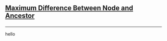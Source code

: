 <h2><a href="https://leetcode.com/problems/maximum-difference-between-node-and-ancestor/submissions/857383322/">Maximum Difference Between Node and Ancestor</a></h2><h3></h3><hr>hello
